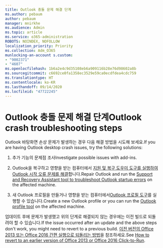 ```yaml
---
title: Outlook 충돌 문제 해결 단계
ms.author: pebaum
author: pebaum
manager: mnirkhe
ms.audience: Admin
ms.topic: article
ms.service: o365-administration
ROBOTS: NOINDEX, NOFOLLOW
localization_priority: Priority
ms.collection: Adm_O365
munlocking-an-account s.custom:
- "9002371"
- "4607"
ms.openlocfilehash: 1b6a2e4c9d35108eb6a909116b28e76d98602a8b
ms.sourcegitcommit: c6692ce0fa1358ec3529e59ca0ecdfdea4cdc759
ms.translationtype: HT
ms.contentlocale: ko-KR
ms.lasthandoff: 09/14/2020
ms.locfileid: "47722245"
---
```

# <a name="outlook-crash-troubleshooting-steps"></a><span data-ttu-id="93118-102">Outlook 충돌 문제 해결 단계</span><span class="sxs-lookup"><span data-stu-id="93118-102">Outlook crash troubleshooting steps</span></span>

<span data-ttu-id="93118-103">Outlook 바탕화면 손상 문제가 발생하는 경우 다음 해결 방법을 시도해 보세요.</span><span class="sxs-lookup"><span data-stu-id="93118-103">If you are having Outlook desktop crash issues, try the following solutions:</span></span>

1. <span data-ttu-id="93118-104">추가 기능의 문제점 조사</span><span class="sxs-lookup"><span data-stu-id="93118-104">Investigate possible issues with add-ins.</span></span>

2. <span data-ttu-id="93118-105">Outlook을 복구하고 영향을 받는 컴퓨터에서 [지원 및 복구 도우미 도구를 실행하여 Outlook 시작 오류 문제를 해결](https://aka.ms/SaRA-OutlookWontStart)합니다.</span><span class="sxs-lookup"><span data-stu-id="93118-105">Repair Outlook and run the [Support and Recovery Assistant tool to troubleshoot Outlook startup errors](https://aka.ms/SaRA-OutlookWontStart) on the affected machine.</span></span>

3. <span data-ttu-id="93118-106">새 Outlook 프로필을 만들거나 영향을 받는 컴퓨터에서[Outlook 프로필 도구](https://aka.ms/SaRA-OutlookSetupProfile)를 실행할 수 있습니다.</span><span class="sxs-lookup"><span data-stu-id="93118-106">Create a new Outlook profile or you can run the [Outlook profile tool](https://aka.ms/SaRA-OutlookSetupProfile) on the affected machine.</span></span>

<span data-ttu-id="93118-107">업데이트 후에 문제가 발생했고 위의 단계로 해결되지 않는 경우에는 이전 빌드로 되돌려야 할 수 있습니다.</span><span class="sxs-lookup"><span data-stu-id="93118-107">If the issue occurred after an update and the above steps don't work, you might need to revert to a previous build.</span></span> <span data-ttu-id="93118-108">[이전 버전의 Office 2013 또는 Office 2016 간편 실행으로 되돌리는 방법](https://support.microsoft.com/help/2770432)을 참조하세요.</span><span class="sxs-lookup"><span data-stu-id="93118-108">See [How to revert to an earlier version of Office 2013 or Office 2016 Click-to-Run](https://support.microsoft.com/help/2770432).</span></span>
